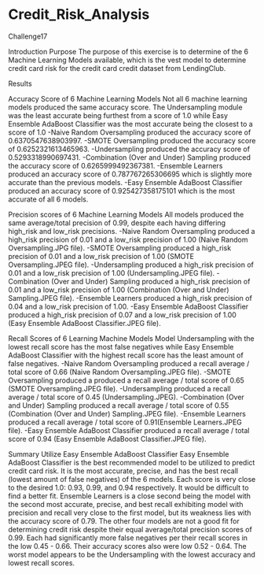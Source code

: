 # Credit_Risk_Analysis
Challenge17

Introduction
Purpose
The purpose of this exercise is to determine of the 6 Machine Learning Models available, which is the vest model to determine credit card risk for the credit card credit dataset from LendingClub. 

Results

Accuracy Score of 6 Machine Learning Models
Not all 6 machine learning models produced the same accuracy score. The Undersampling module was the least accurate being furthest from a score of 1.0 while Easy Ensemble AdaBoost Classifier was the most accurate being the closest to a score of 1.0
-Naive Random Oversampling produced the accuracy score of 0.6370547638903997.
-SMOTE Oversampling produced the accuracy score of 0.6252321613465963.
-Undersampling  produced the accuracy score of 0.5293318990697431.
-Combination (Over and Under) Sampling produced the accuracy score of 0.6265999492367381.
-Ensemble Learners produced an accuracy score of 0.787767265306695 which is slightly more accurate than the previous models.
-Easy Ensemble AdaBoost Classifier produced an accuracy score of 0.925427358175101 which is the most accurate of all 6 models.

Precision scores of 6 Machine Learning Models
All models produced the same average/total precision of 0.99, despite each having differing high_risk and low_risk precisions.
-Naive Random Oversampling produced a high_risk precision of 0.01 and a low_risk precision of 1.00 (Naive Random Oversampling.JPG file).
-SMOTE Oversampling produced  a high_risk precision of 0.01 and a low_risk precision of 1.00 (SMOTE Oversampling.JPEG file).
-Undersampling  produced a high_risk precision of 0.01 and a low_risk precision of 1.00 (Undersampling.JPEG file).
-Combination (Over and Under) Sampling produced a high_risk precision of 0.01 and a low_risk precision of 1.00 (Combination (Over and Under) Sampling.JPEG file).
-Ensemble Learners produced a high_risk precision of 0.04 and a low_risk precision of 1.00.
-Easy Ensemble AdaBoost Classifier produced a high_risk precision of 0.07 and a low_risk precision of 1.00 (Easy Ensemble AdaBoost Classifier.JPEG file).

Recall Scores of 6 Learning Machine Models
Model Undersampling with the lowest recall score has the most false negatives while Easy Ensemble AdaBoost Classifier with the highest recall score has the least amount of false negatives.
-Naive Random Oversampling produced a recall average / total score of 0.66 (Naive Random Oversampling.JPEG file).
-SMOTE Oversampling produced a produced a recall average / total score of 0.65 (SMOTE Oversampling.JPEG file).
-Undersampling  produced a recall average / total score of 0.45 (Undersampling.JPEG).
-Combination (Over and Under) Sampling produced a recall average / total score of 0.55 (Combination (Over and Under) Sampling.JPEG file).
-Ensemble Learners produced a recall average / total score of 0.91(Ensemble Learners.JPEG file).
-Easy Ensemble AdaBoost Classifier produced a recall average / total score of 0.94 (Easy Ensemble AdaBoost Classifier.JPEG file).


Summary
Utilize Easy Ensemble AdaBoost Classifier
Easy Ensemble AdaBoost Classifier  is the best recommended model to be utilized to predict credit card risk.  It is the most accurate, precise, and has the best recall (lowest amount of false negatives) of the 6 models.  Each score is very close to the desired 1.0: 0.93, 0.99, and 0.94 respectively. It would be difficult to find a better fit.  Ensemble Learners is a close second being the model with the second most accurate, precise, and best recall exhibiting model with precision and recall very close to the first model, but its weakness lies with the accuracy score of 0.79.  The other four models are not a good fit for determining credit risk despite their equal average/total precision scores of 0.99.  Each had significantly more false negatives per their recall scores in the low 0.45 - 0.66. Their accuracy scores also were low 0.52 - 0.64.  The worst model appears to be the Undersampling with the lowest accuracy and lowest recall scores.




